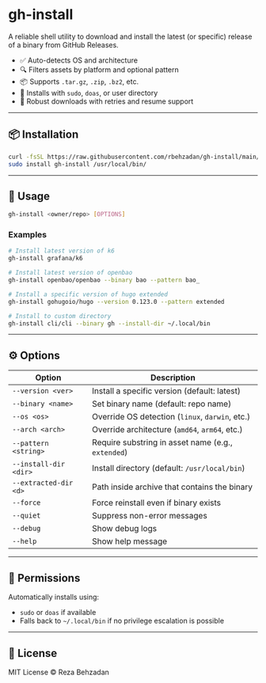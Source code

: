 # gh-install

A reliable shell utility to download and install the latest (or specific) release of a binary from GitHub Releases.

- ✅ Auto-detects OS and architecture
- 🔍 Filters assets by platform and optional pattern
- 📦 Supports `.tar.gz`, `.zip`, `.bz2`, etc.
- 🔐 Installs with `sudo`, `doas`, or user directory
- 📡 Robust downloads with retries and resume support

---

## 📦 Installation

```bash
curl -fsSL https://raw.githubusercontent.com/rbehzadan/gh-install/main/gh-install.sh -o gh-install
sudo install gh-install /usr/local/bin/
```

---

## 🚀 Usage

```bash
gh-install <owner/repo> [OPTIONS]
```

### Examples

```bash
# Install latest version of k6
gh-install grafana/k6

# Install latest version of openbao
gh-install openbao/openbao --binary bao --pattern bao_

# Install a specific version of hugo extended
gh-install gohugoio/hugo --version 0.123.0 --pattern extended

# Install to custom directory
gh-install cli/cli --binary gh --install-dir ~/.local/bin
```

---

## ⚙️ Options

| Option                | Description                                        |
| --------------------- | -------------------------------------------------- |
| `--version <ver>`     | Install a specific version (default: latest)       |
| `--binary <name>`     | Set binary name (default: repo name)               |
| `--os <os>`           | Override OS detection (`linux`, `darwin`, etc.)    |
| `--arch <arch>`       | Override architecture (`amd64`, `arm64`, etc.)     |
| `--pattern <string>`  | Require substring in asset name (e.g., `extended`) |
| `--install-dir <dir>` | Install directory (default: `/usr/local/bin`)      |
| `--extracted-dir <d>` | Path inside archive that contains the binary       |
| `--force`             | Force reinstall even if binary exists              |
| `--quiet`             | Suppress non-error messages                        |
| `--debug`             | Show debug logs                                    |
| `--help`              | Show help message                                  |

---

## 🔐 Permissions

Automatically installs using:

* `sudo` or `doas` if available
* Falls back to `~/.local/bin` if no privilege escalation is possible

---

## 📁 License

MIT License © Reza Behzadan

